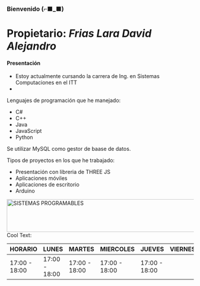                                                                            
### Bienvenido (⌐■_■)
# Propietario: _Frias Lara David Alejandro_
#### Presentación

- Estoy actualmente cursando la carrera de Ing. en Sistemas Computaciones en el ITT
-  

Lenguajes de programación que he manejado:

* C#
* C++
* Java
* JavaScript
* Python

Se utilizar MySQL como gestor de baase de datos.

Tipos de proyectos en los que he trabajado:
* Presentación con libreria de THREE JS
* Aplicaciones móviles
* Aplicaciones de escritorio
* Arduino

<a href="https://cooltext.com"><img src="https://images.cooltext.com/5549070.png" width="1065" height="88" alt="SISTEMAS PROGRAMABLES" /></a>
<a href="http://cooltext.com" target="_top"><img src="https://cooltext.com/images/ct_pixel.gif" width="80" height="15" alt="Cool Text: Logo and Graphics Generator" border="0" /></a>

| HORARIO       | LUNES         | MARTES        | MIERCOLES     | JUEVES        | VIERNES |
|---------------|---------------|---------------|---------------|---------------|---------|
| 17:00 - 18:00 | 17:00 - 18:00 | 17:00 - 18:00 | 17:00 - 18:00 | 17:00 - 18:00 |         |
